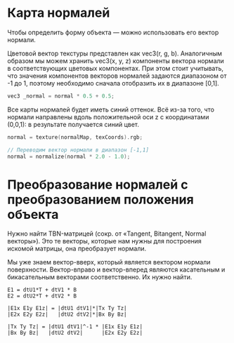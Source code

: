 # Карта нормалей

Чтобы определить форму объекта — можно использовать его вектор нормали. 

Цветовой вектор текстуры представлен как vec3(r, g, b). Аналогичным образом мы можем хранить vec3(x, y, z) компоненты вектора нормали в соответствующих цветовых компонентах. При этом стоит учитывать, что значения компонентов векторов нормалей задаются диапазоном от -1 до 1, поэтому необходимо сначала отобразить их в диапазоне [0,1].

```c++
vec3 _normal = normal * 0.5 + 0.5;
```

Все карты нормалей будет иметь синий оттенок. Всё из-за того, что нормали направлены вдоль положительной оси z с координатами (0,0,1): в результате получается синий цвет.

```c++
normal = texture(normalMap, texCoords).rgb;

// Переводим вектор нормали в диапазон [-1,1]
normal = normalize(normal * 2.0 - 1.0);   
```

# Преобразование нормалей с преобразованием положения объекта

Нужно найти TBN-матрицей (сокр. от «Tangent, Bitangent, Normal векторы»). Это те векторы, которые нам нужны для построения искомой матрицы, она преобразует нормали.

Мы уже знаем вектор-вверх, который является вектором нормали поверхности. Вектор-вправо и вектор-вперед являются касательным и бикасательным векторами соответственно. Их нужно найти.


```
E1 = dtU1*T + dtV1 * B
E2 = dtU2*T + dtV2 * B

|E1x E1y E1z| = |dtU1 dtV1|*|Tx Ty Tz|
|E2x E2y E2z|   |dtU2 dtV2|*|Bx By Bz|

|Tx Ty Tz| = |dtU1 dtV1|^-1 * |E1x E1y E1z|
|Bx By Bz|   |dtU2 dtV2|      |E2x E2y E2z|
```
